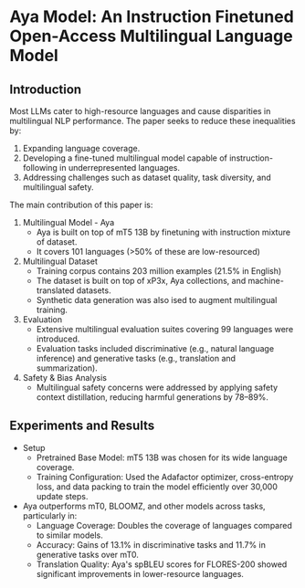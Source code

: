 # Aya Model: An Instruction Finetuned Open-Access Multilingual Language Model

## Introduction
Most LLMs cater to high-resource languages and cause disparities in multilingual NLP performance. The paper seeks to reduce these inequalities by: 
1. Expanding language coverage.
2. Developing a fine-tuned multilingual model capable of instruction-following in underrepresented languages.
3. Addressing challenges such as dataset quality, task diversity, and multilingual safety.

The main contribution of this paper is:
1. Multilingual Model - Aya
   - Aya is built on top of mT5 13B by finetuning with instruction mixture of dataset.
   - It covers 101 languages (>50% of these are low-resourced)
2. Multilingual Dataset
   - Training corpus contains 203 million examples (21.5% in English)
   - The dataset is built on top of xP3x, Aya collections, and machine-translated datasets.
   - Synthetic data generation was also ised to augment multilingual training.
3. Evaluation
   - Extensive multilingual evaluation suites covering 99 languages were introduced.
   - Evaluation tasks included discriminative (e.g., natural language inference) and generative tasks (e.g., translation and summarization).
4. Safety & Bias Analysis
   - Multilingual safety concerns were addressed by applying safety context distillation, reducing harmful generations by 78–89%.

## Experiments and Results
* Setup
    * Pretrained Base Model: mT5 13B was chosen for its wide language coverage.
    * Training Configuration: Used the Adafactor optimizer, cross-entropy loss, and data packing to train the model efficiently over 30,000 update steps.
* Aya outperforms mT0, BLOOMZ, and other models across tasks, particularly in:
    * Language Coverage: Doubles the coverage of languages compared to similar models.
    * Accuracy: Gains of 13.1% in discriminative tasks and 11.7% in generative tasks over mT0.
    * Translation Quality: Aya's spBLEU scores for FLORES-200 showed significant improvements in lower-resource languages.
